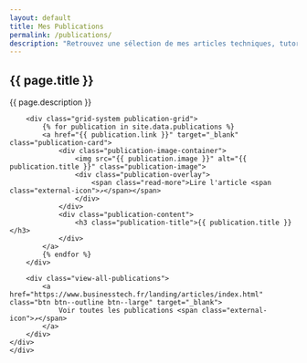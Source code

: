 ```yaml
---
layout: default
title: Mes Publications
permalink: /publications/
description: "Retrouvez une sélection de mes articles techniques, tutoriels et analyses approfondies sur le développement web, l'e-commerce et l'intelligence artificielle, publiés sur le blog de Business Tech."
---
```


<section class="section">
    <div class="container">
        <div class="section-header">
            <h1>{{ page.title }}</h1>
            <p class="section-subtitle">{{ page.description }}</p>
        </div>

        <div class="grid-system publication-grid">
            {% for publication in site.data.publications %}
            <a href="{{ publication.link }}" target="_blank" class="publication-card">
                <div class="publication-image-container">
                    <img src="{{ publication.image }}" alt="{{ publication.title }}" class="publication-image">
                    <div class="publication-overlay">
                        <span class="read-more">Lire l'article <span class="external-icon">↗</span></span>
                    </div>
                </div>
                <div class="publication-content">
                    <h3 class="publication-title">{{ publication.title }}</h3>
                </div>
            </a>
            {% endfor %}
        </div>
        
        <div class="view-all-publications">
            <a href="https://www.businesstech.fr/landing/articles/index.html" class="btn btn--outline btn--large" target="_blank">
                Voir toutes les publications <span class="external-icon">↗</span>
            </a>
        </div>
    </div>
    </div>
</section>